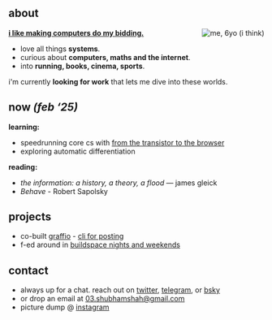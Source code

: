 ## about

<div style="float: right; max-width: 25%; max-height: 25%;" id="home-img">
  <img src="/images/me_bw.jpg" id="home-img" alt="me, 6yo (i think)">
</div>

**[i like making computers do my bidding.](/images/i-love-computers-it.gif)**

* love all things **systems**.
* curious about **computers, maths and the internet**.
* into **running, books, cinema, sports**.

i'm currently **looking for work** that lets me dive into these worlds.




## now _(feb ‘25)_
**learning:**  
- speedrunning core cs with [from the transistor to the browser](https://github.com/shubhxms/fromthetransistor)  
- exploring automatic differentiation  
<!-- - reading *alice’s adventures in a differentiable wonderland* ([link](https://www.sscardapane.it/alice-book/)) -->

**reading:**  
- *the information: a history, a theory, a flood* — james gleick  
- *Behave* - Robert Sapolsky


## projects

- co-built [graffio](https://graffio.xyz) - [cli for posting](https://github.com/shubhxms/graffio)  
- f-ed around in [buildspace nights and weekends](https://buildspace.so/)


## contact

- always up for a chat. reach out on [twitter](https://twitter.com/shubhxms), [telegram](https://telegram.me/shubhxms), or [bsky](https://bsky.app/profile/shubhxms.github.io)
- or drop an email at [03.shubhamshah@gmail.com](mailto:03.shubhamshah@gmail.com)
- picture dump @ [instagram](https://instagram.com/shubhxms)

<!-- ## principles

_inspired by [nat friedman](https://nat.org)_
-  -->